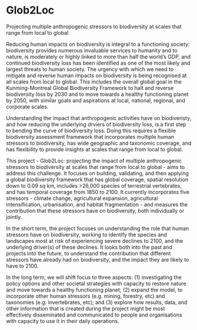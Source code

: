 # Glob2Loc
Projecting multiple anthropogenic stressors to biodiversity at scales that range from local to global

Reducing human impacts on biodiversity is integral to a functioning society: biodiversity provides numerous invaluable services to humanity and to nature, is moderately or highly linked to more than half the world’s GDP, and continued biodiversity loss has been identified as one of the most likely and largest threats to human society. The urgency with which we need to mitigate and reverse human impacts on biodiversity is being recognised at all scales from local to global. This includes the overall global goal in the Kunming-Montreal Global Biodiversity Framework to halt and reverse biodiversity loss by 2030 and to move towards a healthy functioning planet by 2050, with similar goals and aspirations at local, national, regional, and corporate scales.

Understanding the impact that anthropogenic activities have on biodiveristy, and how reducing the underlying drviers of biodiversity loss, is a first step to bending the curve of biodiversity loss. Doing this requires a flexible biodiversity assessment framework that incorporates multiple human stressors to biodiversity, has wide geographic and taxonomic coverage, and has flexibility to provide insights at scales that range from local to global.

This project - Glob2Loc: projecting the impact of multiple anthropogenic stressors to biodiversity at scales that range from local to global - aims to address this challenge. It focuses on building, validating, and then applying a global biodiversity framework that has global coverage, spatial resolution down to 0.09 sq km, includes >26,000 species of terrestrial vertebrates, and has temporal coverage from 1850 to 2100. It currently incorporates five stressors - climate change, agricultural expansion, agricultural intensification, urbanisation, and habitat fragmentation - and measures the contribution that these stressors have on biodiversity, both individually or jointly.

In the short term, the project focuses on understanding the role that human stressors have on biodiversity, working to identify the species and landscapes most at risk of experiencing severe declines to 2100, and the underlying driver(s) of these declines. It looks both into the past and projects into the future, to understand the contribution that different stressors have already had on biodiversity, and the impact they are likely to have to 2100.

In the long term, we will shift focus to three aspects: (1) investigating the policy options and other societal strategies with capacity to restore nature and move towards a healthy functioning planet; (2) expand the model, to incorporate other human stressors (e.g. mining, forestry, etc) and taxonomies (e.g. invertebrates, etc); and (3) explore how results, data, and other information that is created during the project might be most effectively disseminated and communicated to people and organisations with capacity to use it in their daily operations.


